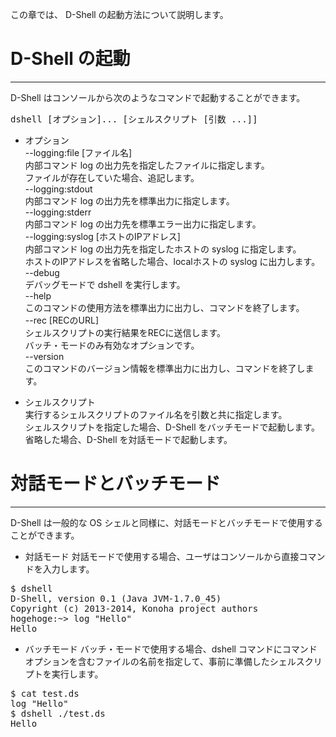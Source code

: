 この章では、 D-Shell の起動方法について説明します。 

# D-Shell の起動
***
D-Shell はコンソールから次のようなコマンドで起動することができます。  

<pre class="toolbar:1 highlight:0" title="使用方法">
dshell [オプション]... [シェルスクリプト [引数 ...]]
</pre>

* オプション  
--logging:file [ファイル名]  
内部コマンド log の出力先を指定したファイルに指定します。  
ファイルが存在していた場合、追記します。  
--logging:stdout  
内部コマンド log の出力先を標準出力に指定します。  
--logging:stderr  
内部コマンド log の出力先を標準エラー出力に指定します。  
--logging:syslog [ホストのIPアドレス]  
内部コマンド log の出力先を指定したホストの syslog に指定します。  
ホストのIPアドレスを省略した場合、localホストの syslog に出力します。  
--debug  
デバッグモードで dshell を実行します。  
--help  
このコマンドの使用方法を標準出力に出力し、コマンドを終了します。  
--rec [RECのURL]  
シェルスクリプトの実行結果をRECに送信します。  
バッチ・モードのみ有効なオプションです。  
--version  
このコマンドのバージョン情報を標準出力に出力し、コマンドを終了します。  

* シェルスクリプト  
実行するシェルスクリプトのファイル名を引数と共に指定します。  
シェルスクリプトを指定した場合、D-Shell をバッチモードで起動します。  
省略した場合、D-Shell を対話モードで起動します。  


# 対話モードとバッチモード
***
D-Shell は一般的な OS シェルと同様に、対話モードとバッチモードで使用することができます。  

* 対話モード
対話モードで使用する場合、ユーザはコンソールから直接コマンドを入力します。  


<pre class="toolbar:0 highlight:0">
$ dshell
D-Shell, version 0.1 (Java JVM-1.7.0_45)
Copyright (c) 2013-2014, Konoha project authors
hogehoge:~> log "Hello"
Hello
</pre>

* バッチモード
バッチ・モードで使用する場合、dshell コマンドにコマンドオプションを含むファイルの名前を指定して、事前に準備したシェルスクリプトを実行します。  

<pre class="toolbar:0 highlight:0">
$ cat test.ds
log "Hello"
$ dshell ./test.ds
Hello
</pre>


